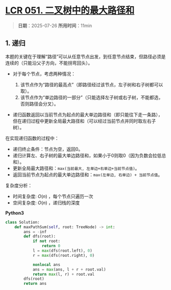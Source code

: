 # [LCR 051. 二叉树中的最大路径和](https://leetcode.cn/problems/jC7MId/description/)

> **日期**：2025-07-26
> **所用时间**：11min

## 1. 递归

本题的关键在于理解“路径”可以从任意节点出发，到任意节点结束，但路径必须是连续的（只能沿父子方向，不能拐弯回头）。

- 对于每个节点，考虑两种情况：
    1. 该节点作为“路径的最高点”（即路径经过该节点，左子树和右子树都可以取）。
    2. 该节点作为“单边路径的一部分”（只能选择左子树或右子树，不能都选，否则路径会分叉）。

- 递归函数返回以当前节点为起点的最大单边路径和（即只能往下走一条路），但在递归过程中更新全局最大路径和（可以经过当前节点并同时取左右子树）。

在实现递归函数的过程中：

- 递归终止条件：节点为空，返回0。
- 递归计算左、右子树的最大单边路径和，如果小于0则取0（因为负数会拉低总和）。
- 更新全局最大路径和：`max(当前最大, 左单边+右单边+当前节点值)`。
- 返回当前节点为起点的最大单边路径和：`max(左单边, 右单边) + 当前节点值`。

复杂度分析：

- 时间复杂度: $O(n)$ ，每个节点只遍历一次
- 空间复杂度: $O(n)$ ，递归栈的深度

**Python3**

```python
class Solution:
    def maxPathSum(self, root: TreeNode) -> int:
        ans = -inf
        def dfs(root):
            if not root:
                return 0
            l = max(dfs(root.left), 0)
            r = max(dfs(root.right), 0)

            nonlocal ans
            ans = max(ans, l + r + root.val)
            return max(l, r) + root.val
        dfs(root)
        return ans
```